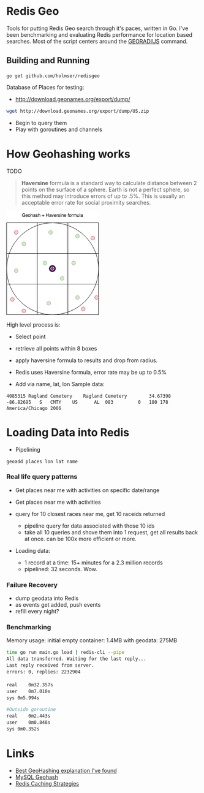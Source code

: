 # Redis Geo

Tools for putting Redis Geo search through it's paces, written in Go. I've been benchmarking and evaluating Redis performance for location based searches.  Most of the script centers around the [GEORADIUS](https://redis.io/commands/georadius) command.

## Building and Running
```go get github.com/holmser/redisgeo```


Database of Places for testing:
  - http://download.geonames.org/export/dump/
  ```sh
  wget http://download.geonames.org/export/dump/US.zip
  ```
- Begin to query them
- Play with goroutines and channels

# How Geohashing works

TODO

> **Haversine** formula is a standard way to calculate distance between 2 points on the surface of a sphere.  Earth is not a perfect sphere, so this method may introduce errors of up to .5%.  This is usually an acceptable error rate for social proximity searches.

![GeoHash + Haversine](img/GeoHashing.png?raw=true)

High level process is:
- Select point
- retrieve all points within 8 boxes
- apply haversine formula to results and drop from radius.


- Redis uses Haversine formula, error rate may be up to 0.5%
- Add via name, lat, lon
Sample data:
```
4085315	Ragland Cemetery	Ragland Cemetery		34.67398	-86.82695	S	CMTY	US		AL	083			0	180	178	America/Chicago	2006
```
# Loading Data into Redis
- Pipelining
```
geoadd places lon lat name
```
### Real life query patterns

- Get places near me with activities on specific date/range
- Get places near me with activities

- query for 10 closest races near me, get 10 raceids returned
  - pipeline query for data associated with those 10 ids
  - take all 10 queries and shove them into 1 request, get all results back at once.  can be 100x more efficient or more.

- Loading data:
  - 1 record at a time:  15+ minutes for a 2.3 million records
  - pipelined:  32 seconds.  Wow.


### Failure Recovery

- dump geodata into Redis
- as events get added, push events
- refill every night?

### Benchmarking
Memory usage:
initial empty container:  1.4MB
with geodata: 275MB

```sh
time go run main.go load | redis-cli --pipe
All data transferred. Waiting for the last reply...
Last reply received from server.
errors: 0, replies: 2232904

real	0m32.357s
user	0m7.010s
sys	0m5.994s
```

```bash
#Outside goroutine
real	0m2.443s
user	0m0.848s
sys	0m0.352s
```

# Links
- [Best GeoHashing explanation I've found](https://gis.stackexchange.com/questions/18330/using-geohash-for-proximity-searches)
- [MySQL Geohash](https://dev.mysql.com/doc/refman/5.7/en/spatial-geohash-functions.html)
- [Redis Caching Strategies](https://d0.awsstatic.com/whitepapers/Database/database-caching-strategies-using-redis.pdf)
